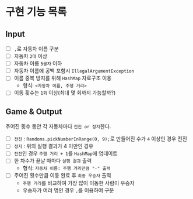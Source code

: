 # 구현 기능 목록
## Input
- [ ] `,`로 자동차 이름 구분
- [ ] 자동차 `2대` 이상
- [ ] 자동차 이름 `5글자` 이하
- [ ] 자동차 이름에 공백 포함시 `IllegalArgumentException`
- [ ] 이름 중복 방지를 위해 `HashMap` 자료구조 이용
  - 형식: `<자동차 이름, 주행 거리>` 
- [ ] 이동 횟수는 `1회` 이상(최대 몇 회까지 가능할까?)

## Game & Output
주어진 횟수 동안 각 자동차마다 `전진 or 정지`한다.
- [ ] `전진` : `Randoms.pickNumberInRange(0, 9);`로 만들어진 수가 `4` 이상인 경우 전진
- [ ] `정지` : 위의 실행 결과가 4 미만인 경우
- [ ]  `전진`인 경우 `주행 거리 + 1`를 `HashMap`에 업데이트
- [ ] 한 차수가 끝날 때마다 `실행 결과` 출력
  - 형식: `자동차 이름: 주행 거리만큼 "-" 출력`
- [ ] 주어진 횟수만큼 이동 완료 후 `최종 우승자` 출력
  - `주행 거리`를 비교하여 가장 많이 이동한 사람이 우승자
  - 우승자가 여러 명인 경우 `,`를 이용하여 구분
